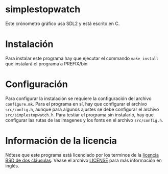 # simplestopwatch
Este crónometro gráfico usa SDL2 y está escrito en C.
# Instalación
Para instalar este programa hay que ejecutar el commando `make install` que instalará el programa a PREFIX/bin
# Configuración
Para configurar la instalación se requiere la configuración del archivo `configure.mk`. Para el programa en sí, hay que configurar el archivo `src/config.h`, aunque para algunos ajustes se debe configurar el archivo `src/simplestopwatch.h`. Para testiar el programa sin instalarlo, hay que configurar las rutas de las imagenes y los fonts en el archivo `src/config.h`.
# Información de la licencia
Nótese que este programa está licenciado por los terminos de la [licencia BSD de dos cláusulas](https://opensource.org/licenses/BSD-2-Clause). Véase el archivo [LICENSE](LICENSE) para más información en inglés.
